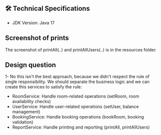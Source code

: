 ## 🛠️ Technical Specifications
- JDK Version: Java 17

## Screenshot of prints
The screenshot of printAll(..) and printAllUsers(..) is in the resources folder.

## Design question

1- No this isn't the best approach, because we didn't respect the rule of single responsibility.
We should separate the business logic and we can create this services to satisfy the rule:
- RoomService: Handle room-related operations (setRoom, room availability checks)
- UserService: Handle user-related operations (setUser, balance management)
- BookingService: Handle booking operations (bookRoom, booking validation)
- ReportService: Handle printing and reporting (printAll, printAllUsers)

